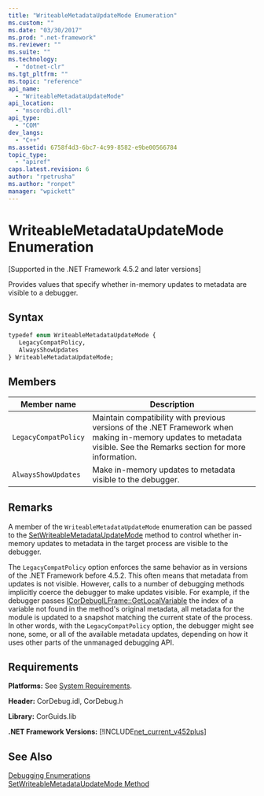 ```yaml
---
title: "WriteableMetadataUpdateMode Enumeration"
ms.custom: ""
ms.date: "03/30/2017"
ms.prod: ".net-framework"
ms.reviewer: ""
ms.suite: ""
ms.technology: 
  - "dotnet-clr"
ms.tgt_pltfrm: ""
ms.topic: "reference"
api_name: 
  - "WriteableMetadataUpdateMode"
api_location: 
  - "mscordbi.dll"
api_type: 
  - "COM"
dev_langs: 
  - "C++"
ms.assetid: 6758f4d3-6bc7-4c99-8582-e9be00566784
topic_type: 
  - "apiref"
caps.latest.revision: 6
author: "rpetrusha"
ms.author: "ronpet"
manager: "wpickett"
---
```

# WriteableMetadataUpdateMode Enumeration
[Supported in the .NET Framework 4.5.2 and later versions]  
  
 Provides values that specify whether in-memory updates to metadata are visible to a debugger.  
  
## Syntax  
  
```vb  
typedef enum WriteableMetadataUpdateMode {  
   LegacyCompatPolicy,  
   AlwaysShowUpdates  
} WriteableMetadataUpdateMode;  
```  
  
## Members  
  
|Member name|Description|  
|-----------------|-----------------|  
|`LegacyCompatPolicy`|Maintain compatibility with previous versions of the .NET Framework when making in-memory updates to metadata visible. See the Remarks section for more information.|  
|`AlwaysShowUpdates`|Make in-memory updates to metadata visible to the debugger.|  
  
## Remarks  
 A member of the `WriteableMetadataUpdateMode` enumeration can be passed to the [SetWriteableMetadataUpdateMode](../../../../docs/framework/unmanaged-api/debugging/icordebugprocess7-setwriteablemetadataupdatemode-method.md) method to control whether in-memory updates to metadata in the target process are visible to the debugger.  
  
 The `LegacyCompatPolicy` option enforces the same behavior as in versions of the .NET Framework before 4.5.2. This often means that metadata from updates is not visible. However, calls to a number of debugging methods implicitly coerce the debugger to make updates visible. For example, if the debugger passes [ICorDebugILFrame::GetLocalVariable](../../../../docs/framework/unmanaged-api/debugging/icordebugilframe-getlocalvariable-method.md) the index of a variable not found in the method's original metadata, all metadata for the module is updated to a snapshot matching the current state of the process. In other words, with the `LegacyCompatPolicy` option, the debugger might see none, some, or all of the available metadata updates, depending on how it uses other parts of the unmanaged debugging API.  
  
## Requirements  
 **Platforms:** See [System Requirements](../../../../docs/framework/get-started/system-requirements.md).  
  
 **Header:** CorDebug.idl, CorDebug.h  
  
 **Library:** CorGuids.lib  
  
 **.NET Framework Versions:** [!INCLUDE[net_current_v452plus](../../../../includes/net-current-v452plus-md.md)]  
  
## See Also  
 [Debugging Enumerations](../../../../docs/framework/unmanaged-api/debugging/debugging-enumerations.md)   
 [SetWriteableMetadataUpdateMode Method](../../../../docs/framework/unmanaged-api/debugging/icordebugprocess7-setwriteablemetadataupdatemode-method.md)
